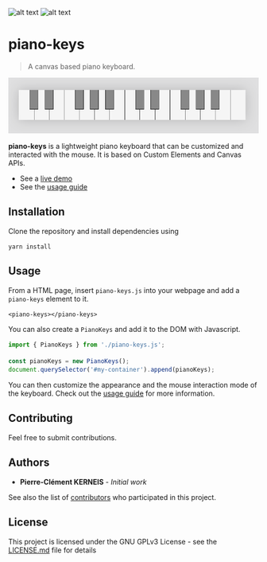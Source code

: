 ![alt text](https://img.shields.io/github/package-json/v/pckerneis/piano-keys "package version") ![alt text](https://img.shields.io/github/languages/code-size/pckerneis/piano-keys "codebase size")

# piano-keys

> A canvas based piano keyboard.

![alt text](https://github.com/pckerneis/piano-keys/raw/master/docs/img/classic.png "piano-keys screenshot")

**piano-keys** is a lightweight piano keyboard that can be customized and interacted with the mouse. It is based on Custom Elements and Canvas APIs.

- See a [live demo](https://pckerneis.com/piano-keys-demo/)
- See the [usage guide](https://pckerneis.github.io/piano-keys/#/)

## Installation

Clone the repository and install dependencies using
```
yarn install
```

## Usage

From a HTML page, insert `piano-keys.js` into your webpage and add a `piano-keys` element to it.
```
<piano-keys></piano-keys>
```

You can also create a `PianoKeys` and add it to the DOM with Javascript.
```javascript
import { PianoKeys } from './piano-keys.js';

const pianoKeys = new PianoKeys();
document.querySelector('#my-container').append(pianoKeys);
```

You can then customize the appearance and the mouse interaction mode of the keyboard. Check out the [usage guide](https://pckerneis.github.io/piano-keys/#/) for more information.

## Contributing

Feel free to submit contributions.

## Authors

- **Pierre-Clément KERNEIS** - *Initial work*

See also the list of [contributors](https://github.com/pckerneis/piano-keys/contributors) who participated in this project.

## License

This project is licensed under the GNU GPLv3 License - see the [LICENSE.md](LICENSE.md) file for details
